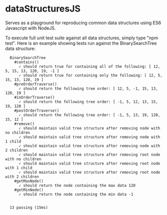 # dataStructuresJS
Serves as a playground for reproducing common data structures using ES6 Javascript with NodeJS.

To execute full unit test suite against all data structures, simply type "npm test".  Here is an example showing tests run against the BinarySearchTree data structure:
```
  BinarySearchTree
    #contains()
      ✓ should return true for containing all of the following: [ 12, 5, 15, 13, 120, 19, -1 ]
      ✓ should return true for containing only the following: [ 12, 5, 15, 13, 120, 19 ]
    #preOrderTraverse()
      ✓ should return the following tree order: [ 12, 5, -1, 15, 13, 120, 19 ]
    #inOrderTraverse()
      ✓ should return the following tree order: [ -1, 5, 12, 13, 15, 19, 120 ]
    #postOrderTraverse()
      ✓ should return the following tree order: [ -1, 5, 13, 19, 120, 15, 12 ]
    #remove()
      ✓ should maintain valid tree structure after removing node with no children
      ✓ should maintain valid tree structure after removing node with 1 child
      ✓ should maintain valid tree structure after removing node with 2 children
      ✓ should maintain valid tree structure after removing root node with no children
      ✓ should maintain valid tree structure after removing root node with 1 child
      ✓ should maintain valid tree structure after removing root node with 2 children
    #getMaxNode()
      ✓ should return the node containing the max data 120
    #getMinNode()
      ✓ should return the node containing the min data -1


  13 passing (15ms)
```